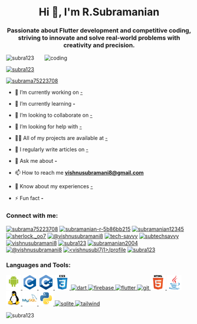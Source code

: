 <h1 align="center">Hi 👋, I'm R.Subramanian</h1>
<h3 align="center">Passionate about Flutter development and competitive coding, striving to innovate and solve real-world problems with creativity and precision.</h3>
<img  scr="./OIP.jpg" align="right" alt="coding" width="400">
<p align="left"> <img src="https://komarev.com/ghpvc/?username=subra123&label=Profile%20views&color=0e75b6&style=flat" alt="subra123" /> </p>

<p align="left"> <a href="https://github.com/ryo-ma/github-profile-trophy"><img src="https://github-profile-trophy.vercel.app/?username=subra123" alt="subra123" /></a> </p>

<p align="left"> <a href="https://twitter.com/subrama75223708" target="blank"><img src="https://img.shields.io/twitter/follow/subrama75223708?logo=twitter&style=for-the-badge" alt="subrama75223708" /></a> </p>

- 🔭 I’m currently working on [-](-)

- 🌱 I’m currently learning **-**

- 👯 I’m looking to collaborate on [-](-)

- 🤝 I’m looking for help with [-](-)

- 👨‍💻 All of my projects are available at [-](-)

- 📝 I regularly write articles on [-](-)

- 💬 Ask me about **-**

- 📫 How to reach me **vishnusubramani8@gmail.com**

- 📄 Know about my experiences [-](-)

- ⚡ Fun fact **-**

<h3 align="left">Connect with me:</h3>
<p align="left">
<a href="https://twitter.com/subrama75223708" target="blank"><img align="center" src="https://raw.githubusercontent.com/rahuldkjain/github-profile-readme-generator/master/src/images/icons/Social/twitter.svg" alt="subrama75223708" height="30" width="40" /></a>
<a href="https://linkedin.com/in/subramanian-r-5b86bb215" target="blank"><img align="center" src="https://raw.githubusercontent.com/rahuldkjain/github-profile-readme-generator/master/src/images/icons/Social/linked-in-alt.svg" alt="subramanian-r-5b86bb215" height="30" width="40" /></a>
<a href="https://kaggle.com/subramanian12345" target="blank"><img align="center" src="https://raw.githubusercontent.com/rahuldkjain/github-profile-readme-generator/master/src/images/icons/Social/kaggle.svg" alt="subramanian12345" height="30" width="40" /></a>
<a href="https://instagram.com/sherlock._oo7" target="blank"><img align="center" src="https://raw.githubusercontent.com/rahuldkjain/github-profile-readme-generator/master/src/images/icons/Social/instagram.svg" alt="sherlock._oo7" height="30" width="40" /></a>
<a href="https://medium.com/@vishnusubramani8" target="blank"><img align="center" src="https://raw.githubusercontent.com/rahuldkjain/github-profile-readme-generator/master/src/images/icons/Social/medium.svg" alt="@vishnusubramani8" height="30" width="40" /></a>
<a href="https://www.youtube.com/c/tech-savvy" target="blank"><img align="center" src="https://raw.githubusercontent.com/rahuldkjain/github-profile-readme-generator/master/src/images/icons/Social/youtube.svg" alt="tech-savvy" height="30" width="40" /></a>
<a href="https://www.codechef.com/users/subtechsavvy" target="blank"><img align="center" src="https://cdn.jsdelivr.net/npm/simple-icons@3.1.0/icons/codechef.svg" alt="subtechsavvy" height="30" width="40" /></a>
<a href="https://www.hackerrank.com/vishnusubramani8" target="blank"><img align="center" src="https://raw.githubusercontent.com/rahuldkjain/github-profile-readme-generator/master/src/images/icons/Social/hackerrank.svg" alt="vishnusubramani8" height="30" width="40" /></a>
<a href="https://codeforces.com/profile/subra123" target="blank"><img align="center" src="https://raw.githubusercontent.com/rahuldkjain/github-profile-readme-generator/master/src/images/icons/Social/codeforces.svg" alt="subra123" height="30" width="40" /></a>
<a href="https://www.leetcode.com/subramanian2004" target="blank"><img align="center" src="https://raw.githubusercontent.com/rahuldkjain/github-profile-readme-generator/master/src/images/icons/Social/leet-code.svg" alt="subramanian2004" height="30" width="40" /></a>
<a href="https://www.hackerearth.com/@vishnusubramani8" target="blank"><img align="center" src="https://raw.githubusercontent.com/rahuldkjain/github-profile-readme-generator/master/src/images/icons/Social/hackerearth.svg" alt="@vishnusubramani8" height="30" width="40" /></a>
<a href="https://auth.geeksforgeeks.org/user/<vishnusubl7j1>/profile" target="blank"><img align="center" src="https://raw.githubusercontent.com/rahuldkjain/github-profile-readme-generator/master/src/images/icons/Social/geeks-for-geeks.svg" alt="<vishnusubl7j1>/profile" height="30" width="40" /></a>
<a href="https://www.topcoder.com/members/subra123" target="blank"><img align="center" src="https://raw.githubusercontent.com/rahuldkjain/github-profile-readme-generator/master/src/images/icons/Social/topcoder.svg" alt="subra123" height="30" width="40" /></a>
</p>

<h3 align="left">Languages and Tools:</h3>
<p align="left"> <a href="https://developer.android.com" target="_blank" rel="noreferrer"> <img src="https://raw.githubusercontent.com/devicons/devicon/master/icons/android/android-original-wordmark.svg" alt="android" width="40" height="40"/> </a> <a href="https://www.cprogramming.com/" target="_blank" rel="noreferrer"> <img src="https://raw.githubusercontent.com/devicons/devicon/master/icons/c/c-original.svg" alt="c" width="40" height="40"/> </a> <a href="https://www.w3schools.com/cpp/" target="_blank" rel="noreferrer"> <img src="https://raw.githubusercontent.com/devicons/devicon/master/icons/cplusplus/cplusplus-original.svg" alt="cplusplus" width="40" height="40"/> </a> <a href="https://www.w3schools.com/css/" target="_blank" rel="noreferrer"> <img src="https://raw.githubusercontent.com/devicons/devicon/master/icons/css3/css3-original-wordmark.svg" alt="css3" width="40" height="40"/> </a> <a href="https://dart.dev" target="_blank" rel="noreferrer"> <img src="https://www.vectorlogo.zone/logos/dartlang/dartlang-icon.svg" alt="dart" width="40" height="40"/> </a> <a href="https://firebase.google.com/" target="_blank" rel="noreferrer"> <img src="https://www.vectorlogo.zone/logos/firebase/firebase-icon.svg" alt="firebase" width="40" height="40"/> </a> <a href="https://flutter.dev" target="_blank" rel="noreferrer"> <img src="https://www.vectorlogo.zone/logos/flutterio/flutterio-icon.svg" alt="flutter" width="40" height="40"/> </a> <a href="https://git-scm.com/" target="_blank" rel="noreferrer"> <img src="https://www.vectorlogo.zone/logos/git-scm/git-scm-icon.svg" alt="git" width="40" height="40"/> </a> <a href="https://www.w3.org/html/" target="_blank" rel="noreferrer"> <img src="https://raw.githubusercontent.com/devicons/devicon/master/icons/html5/html5-original-wordmark.svg" alt="html5" width="40" height="40"/> </a> <a href="https://www.java.com" target="_blank" rel="noreferrer"> <img src="https://raw.githubusercontent.com/devicons/devicon/master/icons/java/java-original.svg" alt="java" width="40" height="40"/> </a> <a href="https://www.linux.org/" target="_blank" rel="noreferrer"> <img src="https://raw.githubusercontent.com/devicons/devicon/master/icons/linux/linux-original.svg" alt="linux" width="40" height="40"/> </a> <a href="https://www.mysql.com/" target="_blank" rel="noreferrer"> <img src="https://raw.githubusercontent.com/devicons/devicon/master/icons/mysql/mysql-original-wordmark.svg" alt="mysql" width="40" height="40"/> </a> <a href="https://www.python.org" target="_blank" rel="noreferrer"> <img src="https://raw.githubusercontent.com/devicons/devicon/master/icons/python/python-original.svg" alt="python" width="40" height="40"/> </a> <a href="https://www.sqlite.org/" target="_blank" rel="noreferrer"> <img src="https://www.vectorlogo.zone/logos/sqlite/sqlite-icon.svg" alt="sqlite" width="40" height="40"/> </a> <a href="https://tailwindcss.com/" target="_blank" rel="noreferrer"> <img src="https://www.vectorlogo.zone/logos/tailwindcss/tailwindcss-icon.svg" alt="tailwind" width="40" height="40"/> </a> </p>

<p><img align="center" src="https://github-readme-stats.vercel.app/api/top-langs?username=subra123&show_icons=true&locale=en&layout=compact" alt="subra123" /></p>
